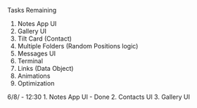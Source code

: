 Tasks Remaining

1. Notes App UI
2. Gallery UI
3. Tilt Card (Contact)
4. Multiple Folders (Random Positions logic)
5. Messages UI
6. Terminal
7. Links (Data Object)
8. Animations
9. Optimization


6/8/ - 12:30
    1. Notes App UI - Done
    2. Contacts UI
    3. Gallery UI